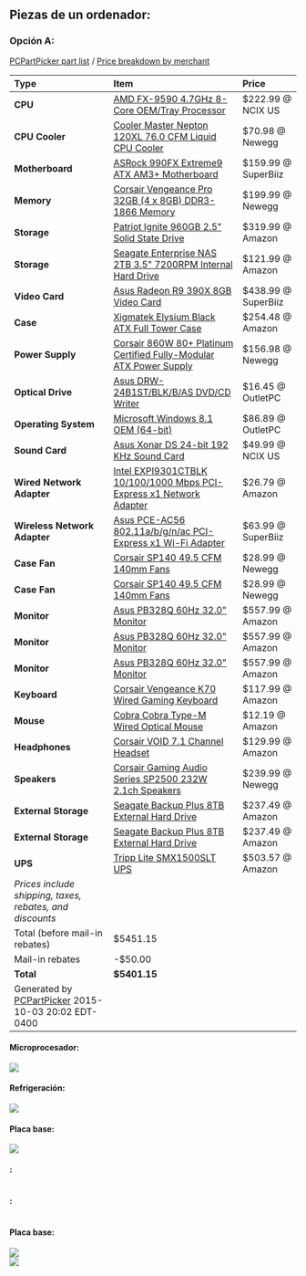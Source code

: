 ## Piezas de un ordenador:  
### Opción A:  
[PCPartPicker part list](http://pcpartpicker.com/p/KWNGCJ) / [Price breakdown by merchant](http://pcpartpicker.com/p/KWNGCJ/by_merchant/)

Type|Item|Price
:----|:----|:----
**CPU** | [AMD FX-9590 4.7GHz 8-Core OEM/Tray Processor](http://pcpartpicker.com/part/amd-cpu-fd9590fhhkwof) | $222.99 @ NCIX US 
**CPU Cooler** | [Cooler Master Nepton 120XL 76.0 CFM Liquid CPU Cooler](http://pcpartpicker.com/part/cooler-master-cpu-cooler-rln12x24pkr1) | $70.98 @ Newegg 
**Motherboard** | [ASRock 990FX Extreme9 ATX AM3+ Motherboard](http://pcpartpicker.com/part/asrock-motherboard-990fxextreme9) | $159.99 @ SuperBiiz 
**Memory** | [Corsair Vengeance Pro 32GB (4 x 8GB) DDR3-1866 Memory](http://pcpartpicker.com/part/corsair-memory-cmy32gx3m4a1866c9) | $199.99 @ Newegg 
**Storage** | [Patriot Ignite 960GB 2.5" Solid State Drive](http://pcpartpicker.com/part/patriot-internal-hard-drive-pi960gs25ssdr) | $319.99 @ Amazon 
**Storage** | [Seagate Enterprise NAS 2TB 3.5" 7200RPM Internal Hard Drive](http://pcpartpicker.com/part/seagate-internal-hard-drive-st2000vn0001) | $121.99 @ Amazon 
**Video Card** | [Asus Radeon R9 390X 8GB Video Card](http://pcpartpicker.com/part/asus-video-card-strixr9390xdc3oc8gd5gaming) | $438.99 @ SuperBiiz 
**Case** | [Xigmatek Elysium Black ATX Full Tower Case](http://pcpartpicker.com/part/xigmatek-case-ccchsa0dsu01) | $254.48 @ Amazon 
**Power Supply** | [Corsair 860W 80+ Platinum Certified Fully-Modular ATX Power Supply](http://pcpartpicker.com/part/corsair-power-supply-ax860) | $156.98 @ Newegg 
**Optical Drive** | [Asus DRW-24B1ST/BLK/B/AS DVD/CD Writer](http://pcpartpicker.com/part/asus-optical-drive-drw24b1stblkbas) | $16.45 @ OutletPC 
**Operating System** | [Microsoft Windows 8.1 OEM (64-bit)](http://pcpartpicker.com/part/microsoft-os-wn700615) | $86.89 @ OutletPC 
**Sound Card** | [Asus Xonar DS 24-bit 192 KHz Sound Card](http://pcpartpicker.com/part/asus-sound-card-xonards) | $49.99 @ NCIX US 
**Wired Network Adapter** | [Intel EXPI9301CTBLK 10/100/1000 Mbps PCI-Express x1 Network Adapter](http://pcpartpicker.com/part/intel-wired-network-card-expi9301ctblk) | $26.79 @ Amazon 
**Wireless Network Adapter** | [Asus PCE-AC56 802.11a/b/g/n/ac PCI-Express x1 Wi-Fi Adapter](http://pcpartpicker.com/part/asus-wireless-network-card-pceac56) | $63.99 @ SuperBiiz 
**Case Fan** | [Corsair SP140 49.5 CFM 140mm  Fans](http://pcpartpicker.com/part/corsair-case-fan-co9050034ww) | $28.99 @ Newegg 
**Case Fan** | [Corsair SP140 49.5 CFM 140mm  Fans](http://pcpartpicker.com/part/corsair-case-fan-co9050034ww) | $28.99 @ Newegg 
**Monitor** | [Asus PB328Q 60Hz 32.0" Monitor](http://pcpartpicker.com/part/asus-monitor-pb328q) | $557.99 @ Amazon 
**Monitor** | [Asus PB328Q 60Hz 32.0" Monitor](http://pcpartpicker.com/part/asus-monitor-pb328q) | $557.99 @ Amazon 
**Monitor** | [Asus PB328Q 60Hz 32.0" Monitor](http://pcpartpicker.com/part/asus-monitor-pb328q) | $557.99 @ Amazon 
**Keyboard** | [Corsair Vengeance K70 Wired Gaming Keyboard](http://pcpartpicker.com/part/corsair-keyboard-ch9000011na) | $117.99 @ Amazon 
**Mouse** | [Cobra Cobra Type-M Wired Optical Mouse](http://pcpartpicker.com/part/cobra-mouse-ems131bk) | $12.19 @ Amazon 
**Headphones** | [Corsair VOID 7.1 Channel Headset](http://pcpartpicker.com/part/corsair-headphones-ca9011132na) | $129.99 @ Amazon 
**Speakers** | [Corsair Gaming Audio Series SP2500 232W 2.1ch Speakers](http://pcpartpicker.com/part/corsair-speakers-casp211na) | $239.99 @ Newegg 
**External Storage** | [Seagate Backup Plus 8TB External Hard Drive](http://pcpartpicker.com/part/seagate-external-hard-drive-stdt8000100) | $237.49 @ Amazon 
**External Storage** | [Seagate Backup Plus 8TB External Hard Drive](http://pcpartpicker.com/part/seagate-external-hard-drive-stdt8000100) | $237.49 @ Amazon 
**UPS** | [Tripp Lite SMX1500SLT UPS](http://pcpartpicker.com/part/tripp-lite-ups-smx1500slt) | $503.57 @ Amazon 
 | *Prices include shipping, taxes, rebates, and discounts* |
 | Total (before mail-in rebates) | $5451.15
 | Mail-in rebates | -$50.00
 | **Total** | **$5401.15**
 | Generated by [PCPartPicker](http://pcpartpicker.com) 2015-10-03 20:02 EDT-0400 |


#### Microprocesador:  
[![](https://cdn.pcpartpicker.com/static/forever/images/product/8a8387f70d2cd7d25db06bd321fe3c1f.med.1600.jpg)](https://pcpartpicker.com/part/amd-cpu-fd9590fhhkwof)  
[![]()]()  

#### Refrigeración:  
[![](http://images17.newegg.com/is/image/newegg/35-103-200-Z01?$S1280$)](http://www.newegg.com/Product/Product.aspx?Item=N82E16835103200)  
[![]()]()  

#### Placa base:  
[![](http://www.superbiiz.com/newg/M/B/-/MB-990FX9/MB-990FX9.2_LG.JPG)](www.superbiiz.com/detail.php?name=MB-990FX9&)  
[![]()]()  

#### :  
[![]()]()  
[![]()]()  

#### :  
[![]()]()  
[![]()]()  
[![]()]()  
[![]()]()  
[![]()]()  
[![]()]()  
[![]()]()  
[![]()]()  
[![]()]()  
[![]()]()  
[![]()]()  
[![]()]()  


#### Placa base:  
[![](http://i.imgur.com/O3XvXiK.jpg)](http://www.newegg.com/Product/Product.aspx?Item=N82E16813157540)  
[![](http://static.bhphoto.com/images/multiple_images/images500x500/1411416996000_IMG_426841.jpg)](http://bhpho.to/1tQSxUA)  
